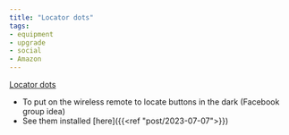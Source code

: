```yaml
---
title: "Locator dots"
tags:
- equipment
- upgrade
- social
- Amazon
---
```

[Locator dots](https://www.amazon.com/dp/B08N6W69C8/ref=nosim?tag=ffwf0f-20)
- To put on the wireless remote to locate buttons in the dark (Facebook group idea)
- See them installed [here]({{<ref "post/2023-07-07">}})

